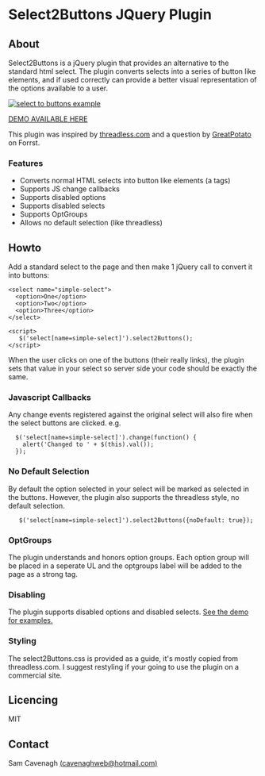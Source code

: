 # Select2Buttons JQuery Plugin

## About

Select2Buttons is a jQuery plugin that provides an alternative to the standard html select. The plugin converts selects into a series of button like elements, 
and if used correctly can provide a better visual representation of the options available to a user.

[![select to buttons example](http://o-sam-o.github.com/images/select2ButtonsExample.png)](http://o-sam-o.github.com/select2Buttons/)


[DEMO AVAILABLE HERE](http://o-sam-o.github.com/select2Buttons/)

This plugin was inspired by [threadless.com](http://www.threadless.com/) and a question by [GreatPotato](http://forrst.com/people/GreatPotato) on Forrst.

### Features

* Converts normal HTML selects into button like elements (a tags)
* Supports JS change callbacks
* Supports disabled options
* Supports disabled selects
* Supports OptGroups
* Allows no default selection (like threadless)

## Howto

Add a standard select to the page and then make 1 jQuery call to convert it into buttons:

    <select name="simple-select">
      <option>One</option>
      <option>Two</option>
      <option>Three</option>
    </select>

    <script>
       $('select[name=simple-select]').select2Buttons();
    </script>

When the user clicks on one of the buttons (their really links), the plugin sets that value in your select so server side your code should be exactly the same.

### Javascript Callbacks
Any change events registered against the original select will also fire when the select buttons are clicked. e.g.

      $('select[name=simple-select]').change(function() {
        alert('Changed to ' + $(this).val());
      });

### No Default Selection
By default the option selected in your select will be marked as selected
in the buttons.  However, the plugin also supports the threadless style,
no default selection.

       $('select[name=simple-select]').select2Buttons({noDefault: true});

### OptGroups
The plugin understands and honors option groups.  Each option group will
be placed in a seperate UL and the optgroups label will be added to the
page as a strong tag.

### Disabling
The plugin supports disabled options and disabled selects. [See the demo
for examples.](http://o-sam-o.github.com/select2Buttons/)

### Styling
The select2Buttons.css is provided as a guide, it's mostly copied from
threadless.com.  I suggest restyling if your going to use the plugin on a
commercial site.

## Licencing

MIT

## Contact

Sam Cavenagh [(cavenaghweb@hotmail.com)](mailto:cavenaghweb@hotmail.com)
